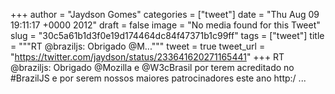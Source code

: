 
+++
author = "Jaydson Gomes"
categories = ["tweet"]
date = "Thu Aug 09 19:11:17 +0000 2012"
draft = false
image = "No media found for this Tweet"
slug = "30c5a61b1d3f0e19d174464dc84f47371b1c99ff"
tags = ["tweet"]
title = """RT @braziljs: Obrigado @M..."""
tweet = true
tweet_url = "https://twitter.com/jaydson/status/233641620271165441"
+++
RT @braziljs: Obrigado @Mozilla e @W3cBrasil por terem acreditado no #BrazilJS e por serem nossos maiores patrocinadores este ano http:/ ...
